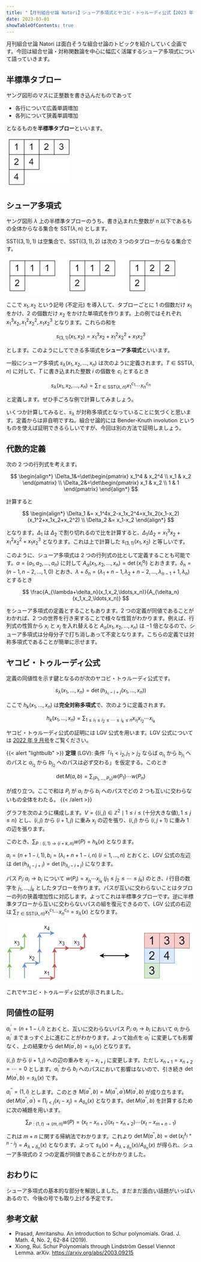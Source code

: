```yaml
---
title: "【月刊組合せ論 Natori】シューア多項式とヤコビ・トゥルーディ公式【2023 年 3 月号】"
date: 2023-03-01
showTableOfContents: true
---
```


月刊組合せ論 Natori は面白そうな組合せ論のトピックを紹介していく企画です。今回は組合せ論・対称関数論を中心に幅広く活躍するシューア多項式について語っていきます。

## 半標準タブロー

ヤング図形のマスに正整数を書き込んだものであって

- 各行について広義単調増加
- 各列について狭義単調増加

となるものを**半標準タブロー**といいます。

![](./JYnIUP2.png)

## シューア多項式

ヤング図形 $\lambda$ 上の半標準タブローのうち、書き込まれた整数が $n$ 以下であるもの全体からなる集合を $\text{SST}(\lambda,n)$ とします。

$\text{SST}((3,1),1)$ は空集合で、$\text{SST}((3,1),2)$ は次の $3$ つのタブローからなる集合です。

![](./dlV3gVL.png)

ここで $x_1,x_2$ という記号 (不定元) を導入して、タブローごとに $1$ の個数だけ $x_1$ をかけ、$2$ の個数だけ $x_2$ をかけた単項式を作ります。上の例ではそれぞれ $x_1^3x_2, x_1^2x_2^2, x_1x_2^3$ となります。これらの和を

$$
s_{(3,1)}(x_1,x_2)=x_1^3x_2+x_1^2x_2^2+x_1x_2^3
$$

とします。このようにしてできる多項式を**シューア多項式**といいます。

一般にシューア多項式 $s_{\lambda}(x_1,x_2,\ldots,x_n)$ は次のように定義されます。$T\in\text{SST}(\lambda,n)$ に対して、$T$ に書き込まれた整数 $i$ の個数を $c_i$ とするとき

$$
s_{\lambda}(x_1,x_2,\ldots,x_n)=\sum_{T\in \text{SST}(\lambda,n)}x_1^{c_1}\cdots x_n^{c_n}
$$

と定義します。ぜひ手ごろな例で計算してみましょう。

いくつか計算してみると、$s_{\lambda}$ が対称多項式となっていることに気づくと思います。定義からは非自明ですね。組合せ論的には Bender-Knuth involution というものを使えば証明できるらしいですが、今回は別の方法で証明しましょう。

## 代数的定義

次の 2 つの行列式を考えます。

$$
\begin{align*}
\Delta_1&=\det\begin{pmatrix} x_1^4 & x_2^4 \\ x_1 & x_2 \end{pmatrix} \\
\Delta_2&=\det\begin{pmatrix} x_1 & x_2 \\ 1 & 1 \end{pmatrix}
\end{align*}
$$

計算すると

$$
\begin{align*}
\Delta_1 &= x_1^4x_2-x_1x_2^4=x_1x_2(x_1-x_2)(x_1^2+x_1x_2+x_2^2) \\
\Delta_2 &= x_1-x_2
\end{align*}
$$

となります。$\Delta_1$ は $\Delta_2$ で割り切れるので比を計算すると、$\Delta_1/\Delta_2=x_1^3x_2+x_1^2x_2^2+x_1x_2^3$ となります。これは上で計算した $s_{(3,1)}(x_1,x_2)$ と等しいです。

このように、シューア多項式は 2 つの行列式の比として定義することも可能です。$\alpha=(a_1,a_2,\ldots,a_n)$ に対して $A_{\alpha}(x_1,x_2,\ldots,x_n)=\det(x_i^{a_j})$ とおきます。$\delta_n=(n-1,n-2,\ldots,1,0)$ とおき、$\lambda+\delta_n=(\lambda_1+n-1,\lambda_2+n-2,\ldots,\lambda_{n-1}+1,\lambda_n)$ とするとき

$$
\frac{A_{\lambda+\delta_n}(x_1,x_2,\ldots,x_n)}{A_{\delta_n}(x_1,x_2,\ldots,x_n)}
$$

をシューア多項式の定義とすることもあります。2 つの定義が同値であることがわかれば、2 つの世界を行き来することで様々な性質がわかります。例えば、行列式の性質から $x_i$ と $x_j$ を入れ替えると $A_{\alpha}(x_1,x_2,\ldots,x_n)$ は $-1$ 倍となるので、シューア多項式は分母分子で打ち消しあって不変となります。こちらの定義では対称多項式であることが簡単に示せます。

## ヤコビ・トゥルーディ公式

定義の同値性を示す鍵となるのが次のヤコビ・トゥルーディ公式です。

$$
s_{\lambda}(x_1,\ldots,x_n)=\det(h_{\lambda_i-i+j}(x_1,\ldots,x_n))
$$

ここで $h_k(x_1,\ldots,x_n)$ は**完全対称多項式**で、次のように定義されます。

$$
h_k(x_1,\ldots,x_n)=\sum_{1\le i_1\le i_2\le\cdots\le i_k\le n}x_{i_1}x_{i_2}\cdots x_{i_k}
$$

ヤコビ・トゥルーディ公式の証明には LGV 公式を用います。LGV 公式については [2022 年 9 月号](../202209/)をご覧ください。

{{< alert "lightbulb" >}}
**定理** (LGV): 条件「$i_1<i_2, j_1>j_2$ ならば $a_{i_1}$ から $b_{j_1}$ へのパスと $a_{i_2}$ から $b_{j_2}$ へのパスは必ず交わる」を仮定する。このとき

$$
\det M(a,b)=\sum_{(P_1,\ldots,P_n)}w(P_1)\cdots w(P_n)
$$

が成り立つ。ここで和は $P_i$ が $a_i$ から $b_i$ へのパスでどの 2 つも互いに交わらないもの全体をわたる。
{{< /alert >}}

グラフを次のように構成します。$V=\{(i,j)\in\mathbb{Z}^2\mid 1\le i\le \text{(十分大きな値)}, 1\le j\le n\}$ とし、$(i,j)$ から $(i+1,j)$ に重み $x_j$ の辺を張り、$(i,j)$ から $(i,j+1)$ に重み 1 の辺を張ります。

このとき、$\sum_{P:(i,1)\to (i+k,n)}w(P)=h_k(x)$ となります。

$a_i=(n+1-i,1), b_i=(\lambda_i+n+1-i, n) \ (i=1,\ldots,n)$ とおくと、LGV 公式の左辺は $\det(h_{\lambda_j-j+i})=\det(h_{\lambda_i-i+j})$ になります。

パス $P_i\colon a_i\to b_i$ について $w(P_i)=x_{j_1}\cdots x_{j_k} \ (j_1\le j_2\le \cdots\le j_k)$ のとき、$i$ 行目の数字を $j_1,\ldots,j_k$ としたタブローを作ります。パスが互いに交わらないことはタブローの列の狭義増加性に対応します。よってこれは半標準タブローです。逆に半標準タブローから互いに交わらないパスの組を復元できるので、LGV 公式の右辺は $\sum_{T\in \mathrm{SST}(\lambda,n)}x_1^{c_1}\cdots x_n^{c_n}=s_{\lambda}(x)$ となります。

![](./L7z1Xg4.png)

これでヤコビ・トゥルーディ公式が示されました。

## 同値性の証明

$a_i^{\prime}=(n+1-i,i)$ とおくと、互いに交わらないパス $P_i\colon a_i\to b_i$ において $a_i$ から $a_i^{\prime}$ までまっすぐ上に進むことがわかります。よって始点を $a_i^{\prime}$ に変更しても影響なく、上の結果から $\det M(a^{\prime},b)=s_{\lambda}(x)$ となります。

$(i,j)$ から $(i+1,j)$ への辺の重みを $x_j-x_{i+j}$ に変更します。ただし $x_{n+1}=x_{n+2}=\cdots=0$ とします。$a_i^{\prime}$ から $b_i$ へのパスにおいて影響はないので、引き続き $\det M(a^{\prime},b)=s_{\lambda}(x)$ です。

$a_i^{\prime\prime}=(1,i)$ とします。このとき $M(a^{\prime\prime},b)=M(a^{\prime\prime},a^{\prime})M(a^{\prime},b)$ が成り立ちます。$\det M(a^{\prime\prime},a^{\prime})=\prod_{i<j}(x_i-x_j)=A_{\delta_n}(x)$ となります。$\det M(a^{\prime\prime},b)$ を計算するために次の補題を用います。

$$
\sum_{P:(1,t)\to (m,n)}w(P)=(x_t-x_{n+1})(x_t-x_{n+2})\cdots (x_t-x_{m+n-1})
$$

これは $m+n$ に関する帰納法でわかります。これより $\det M(a^{\prime\prime},b)=\det(x_i^{\lambda_j+n-j})=A_{\lambda+\delta_n}(x)$ となります。よって $s_{\lambda}(x)=A_{\lambda+\delta_n}(x)/A_{\delta_n}(x)$ が得られ、シューア多項式の 2 つの定義が同値であることがわかりました。

## おわりに

シューア多項式の基本的な部分を解説しました。まだまだ面白い話題がいっぱいあるので、今後の号でも取り上げる予定です。

## 参考文献

- Prasad, Amritanshu. An introduction to Schur polynomials. Grad. J. Math. 4, No. 2, 62-84 (2019).
- Xiong, Rui. Schur Polynomials through Lindström Gessel Viennot Lemma. arXiv. https://arxiv.org/abs/2003.09215
